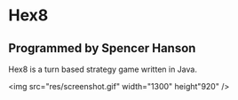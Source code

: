 # Hex8
## Programmed by Spencer Hanson
Hex8 is a turn based strategy game written in Java.

<img src="res/screenshot.gif" width="1300" height"920" />